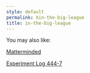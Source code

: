 ```yaml
---
style: default
permalink: Xin-the-big-league
title: in-the-big-league
---
```

You may also like:

[Matterminded](http://scp-wiki.net/matterminded)

[Experiment Log 444-7](http://scp-wiki.net/experiment-log-444-7)
